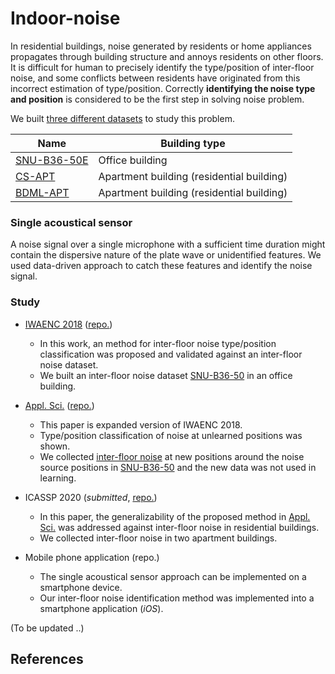 # Indoor-noise

In residential buildings, noise generated by residents or home appliances propagates through building structure and annoys residents on other floors. It is difficult for human to precisely identify the type/position of inter-floor noise, and some conflicts between residents have originated from this incorrect estimation of type/position. Correctly **identifying the noise type and position** is considered to be the first step in solving noise problem.

We built [three different datasets](https://github.com/yodacatmeow/indoor-noise/tree/master/indoor-noise-set) to study this problem.

| Name                                                         | Building type                             |
| ------------------------------------------------------------ | ----------------------------------------- |
| [SNU-B36-50E](https://github.com/yodacatmeow/indoor-noise/tree/master/indoor-noise-set/SNU-B36-50E) | Office building                           |
| [CS-APT](https://github.com/yodacatmeow/indoor-noise/tree/master/indoor-noise-set/CS-APT) | Apartment building (residential building) |
| [BDML-APT]( https://github.com/yodacatmeow/indoor-noise/tree/master/indoor-noise-set/BDML-APT) | Apartment building (residential building) |



### Single acoustical sensor

A noise signal over a single microphone with a sufficient time duration might contain the dispersive nature of the plate wave or unidentified features. We used data-driven approach to catch these features and identify the noise signal. 



### Study

- [IWAENC 2018](https://ieeexplore.ieee.org/abstract/document/8521392) ([repo.](https://github.com/yodacatmeow/VGG16-SNU-B36-50))
  - In this work, an method for inter-floor noise type/position classification was proposed and validated against an inter-floor noise dataset.
  - We built an inter-floor noise dataset [SNU-B36-50](https://github.com/yodacatmeow/SNU-B36-50) in an office building.

- [Appl. Sci.](https://www.mdpi.com/2076-3417/9/18/3735) ([repo.](https://github.com/yodacatmeow/indoor-noise/tree/master/inter-floor-noise-classification/appl-sci))
  - This paper is expanded version of IWAENC 2018.
  - Type/position classification of noise at unlearned positions was shown.
  - We collected [inter-floor noise](https://github.com/yodacatmeow/indoor-noise/tree/master/indoor-noise-set/SNU-B36-50E) at new positions around the noise source positions in [SNU-B36-50](https://github.com/yodacatmeow/SNU-B36-50)  and the new data was not used in learning.

- ICASSP 2020 (*submitted*, [repo.](https://github.com/yodacatmeow/indoor-noise/tree/master/inter-floor-noise-classification/icassp))
  - In this paper, the generalizability of the proposed method in [Appl. Sci.](https://www.mdpi.com/2076-3417/9/18/3735) was addressed against inter-floor noise in residential buildings.
  - We collected inter-floor noise in two apartment buildings.

- Mobile phone application (repo.)
  - The single acoustical sensor approach can be implemented on a smartphone device.
  - Our inter-floor noise identification method was implemented into a smartphone application (*iOS*).



(To be updated ..)



## References